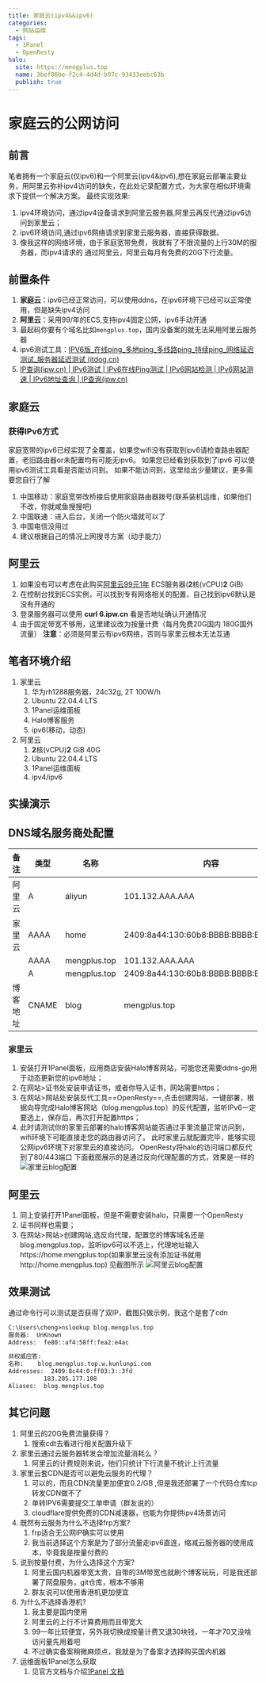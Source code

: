 ```yaml
---
title: 家庭云(ipv4&&ipv6)
categories:
  - 网站运维
tags:
  - 1Panel
  - OpenResty
halo:
  site: https://mengplus.top
  name: 3bef86be-f2c4-4d4d-b97c-93433eebc63b
  publish: true
---
```

# 家庭云的公网访问
## 前言
笔者拥有一个家庭云(仅ipv6)和一个阿里云(ipv4&ipv6),想在家庭云部署主要业务，用阿里云弥补ipv4访问的缺失，在此处记录配置方式，为大家在相似环境需求下提供一个解决方案。
最终实现效果:
1. ipv4环境访问，通过ipv4设备请求到阿里云服务器,阿里云再反代通过ipv6访问到家里云；
2. ipv6环境访问,通过ipv6网络请求到家里云服务器，直接获得数据。
3. 像我这样的网络环境，由于家庭宽带免费，我就有了不限流量的上行30M的服务器，而ipv4请求的 通过阿里云，阿里云每月有免费的20G下行流量。
## 前置条件
1. **家庭云**：ipv6已经正常访问，可以使用ddns，在ipv6环境下已经可以正常使用，但是缺失ipv4访问
2. **阿里云**：采用99/年的ECS,支持ipv4固定公网，ipv6手动开通
3. 最起码你要有个域名比如`mengplus.top`，国内没备案的就无法采用阿里云服务器
4. ipv6测试工具：[IPV6版_在线ping_多地ping_多线路ping_持续ping_网络延迟测试_服务器延迟测试 (itdog.cn)](https://www.itdog.cn/ping_ipv6/)
5. [IP查询(ipw.cn) | IPv6测试 | IPv6在线Ping测试 | IPv6网站检测 | IPv6网站测速 | IPv6地址查询 | IP查询(ipw.cn)](https://ipw.cn/)
## 家庭云
### 获得IPv6方式
家庭宽带的ipv6已经实现了全覆盖，如果您wifi没有获取到ipv6请检查路由器配置，老旧路由器or未配置均有可能无ipv6。
如果您已经看到获取到了ipv6 可以使用ipv6测试工具看是否能访问到。
如果不能访问到，这里给出少量建议，更多需要您自行了解
1. 中国移动：家庭宽带改桥接后使用家庭路由器拨号(联系装机运维，如果他们不改，你就咸鱼搜搜吧)
2. 中国联通：进入后台，关闭一个防火墙就可以了
3. 中国电信没用过
4. 建议根据自己的情况上网搜寻方案（动手能力）
## 阿里云
1. 如果没有可以考虑在此购买[阿里云99元1年](https://www.aliyun.com/daily-act/ecs/activity_selection?userCode=9ikm4mm1) ECS服务器(**2**核(vCPU)**2** GiB)
2. 在控制台找到ECS实例，可以找到专有网络相关的配置，自己找到ipv6默认是没有开通的
3. 登录服务器可以使用 **curl 6.ipw.cn** 看是否地址确认开通情况
4. 由于固定带宽不够用，这里建议改为按量计费（每月免费20G国内 180G国外流量）
**注意**：必须是阿里云有ipv6网络，否则与家里云根本无法互通


##  笔者环境介绍
1. 家里云
	1. 华为rh1288服务器，24c32g, 2T 100W/h
	2. Ubuntu 22.04.4 LTS
	3. 1Panel运维面板
	4. Halo博客服务
	5. ipv6(移动，动态)
 2. 阿里云
	1. **2**核(vCPU)**2** GiB 40G
	2. Ubuntu 22.04.4 LTS
	3. 1Panel运维面板
	5. ipv4/ipv6
## 实操演示

## DNS域名服务商处配置
| 备注   | 类型    | 名称           | 内容                                     |
| ---- | ----- | ------------ | -------------------------------------- |
| 阿里云  | A     | aliyun       | 101.132.AAA.AAA                        |
| 家里云  | AAAA  | home         | 2409:8a44:130:60b8:BBBB:BBBB:BBBB:BBBB |
|      | AAAA  | mengplus.top | 101.132.AAA.AAA                        |
|      | A     | mengplus.top | 2409:8a44:130:60b8:BBBB:BBBB:BBBB:BBBB |
| 博客地址 | CNAME | blog         | mengplus.top                           |
### 家里云
1. 安装打开1Panel面板，应用商店安装Halo博客网站，可能您还需要ddns-go用于动态更新您的ipv6地址；
2.  在网站>证书处安装申请证书，或者你导入证书，网站需要https；
3. 在网站>网站处安装反代工具==OpenResty==,点击创建网站，一键部署，根据向导完成Halo博客网站（blog.mengplus.top）的反代配置，监听IPv6一定要选上，保存后，再次打开配置https；
4. 此时请测试你的家里云部署的halo博客网站能否通过手里流量正常访问到，wifi环境下可能直接走您的路由器访问了。
此时家里云就配置完毕，能够实现公网ipv6环境下对家里云的直接访问。
OpenResty将halo的访问端口都反代到了80/443端口
下面截图展示的是通过反向代理配置的方式，效果是一样的
![家里云blog配置](https://mengplus.top/upload/homeCloud_blog.png)
## 阿里云
1. 同上安装打开1Panel面板，但是不需要安装halo，只需要一个OpenResty
2. 证书同样也需要；
3. 在网站>网站>创建网站,选反向代理，配置您的博客域名还是blog.mengplus.top，监听ipv6可以不选上，代理地址输入https://home.mengplus.top(如果家里云没有添加证书就用http://home.mengplus.top)
见截图所示
![阿里云blog配置](https://mengplus.top/upload/aliyun_blog.png)
## 效果测试
通过命令行可以测试是否获得了双IP，截图只做示例，我这个是套了cdn
```cmd
C:\Users\cheng>nslookup blog.mengplus.top
服务器:  UnKnown
Address:  fe80::af4:58ff:fea2:e4ac

非权威应答:
名称:    blog.mengplus.top.w.kunlunpi.com
Addresses:  2409:8c44:0:ff03:3::3fd
          183.205.177.108
Aliases:  blog.mengplus.top
```
## 其它问题
1. 阿里云的20G免费流量获得？
	1. 搜索cdt去看进行相关配置升级下
2. 家里云通过云服务器转发会增加流量消耗么？
	1. 阿里云的计费规则来说，他们只统计下行流量不统计上行流量
3. 家里云套CDN是否可以避免云服务的代理？
	1. 可以的，而且CDN流量更加便宜0.2/GB ,但是我还部署了一个代码仓库tcp转发CDN做不了
	2. 单转IPV6需要提交工单申请（群友说的）
	3. cloudflare提供免费的CDN减速器，也能为你提供ipv4场景访问
4. 既然有云服务为什么不选择frp方案?
	1. frp适合无公网IP确实可以使用
	2. 我当前选择这个方案是为了部分流量走ipv6直连，缩减云服务器的使用成本，毕竟我是按量付费的
5. 说到按量付费，为什么选择这个方案?
	1. 阿里云国内机器带宽太贵，自带的3M带宽也就刷个博客玩玩，可是我还部署了网盘服务，git仓库，根本不够用
	2. 群友说可以使用香港机更加便宜
6. 为什么不选择香港机?
	1. 我主要是国内使用
	2. 阿里云的上行不计算费用而且带宽大
	3. 99一年比较便宜，另外我切换成按量计费又退30块钱，一年才70又没啥访问量先用着吧
	4. 不过确实备案稍微麻烦点，我就是为了备案才选择购买国内机器
7. 运维面板1Panel怎么获取
	1. 见官方文档与介绍[1Panel 文档](https://1panel.cn/docs/)

